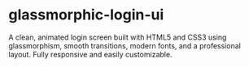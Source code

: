 # glassmorphic-login-ui
A clean, animated login screen built with HTML5 and CSS3 using glassmorphism, smooth transitions, modern fonts, and a professional layout. Fully responsive and easily customizable.
